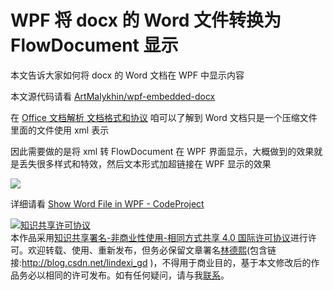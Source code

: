 # WPF 将 docx 的 Word 文件转换为 FlowDocument 显示

本文告诉大家如何将 docx 的 Word 文档在 WPF 中显示内容

<!--more-->
<!-- 发布 -->

本文源代码请看 [ArtMalykhin/wpf-embedded-docx](https://github.com/ArtMalykhin/wpf-embedded-docx )

在 [Office 文档解析 文档格式和协议](https://lindexi.gitee.io/post/Office-%E6%96%87%E6%A1%A3%E8%A7%A3%E6%9E%90-%E6%96%87%E6%A1%A3%E6%A0%BC%E5%BC%8F%E5%92%8C%E5%8D%8F%E8%AE%AE.html ) 咱可以了解到 Word 文档只是一个压缩文件里面的文件使用 xml 表示

因此需要做的是将 xml 转 FlowDocument 在 WPF 界面显示，大概做到的效果就是丢失很多样式和特效，然后文本形式加超链接在 WPF 显示的效果

<!-- ![](image/WPF 将 docx 的 Word 文件转换为 FlowDocument 显示/WPF 将 docx 的 Word 文件转换为 FlowDocument 显示0.png) -->

![](http://image.acmx.xyz/lindexi%2F202084193134675.jpg)

详细请看 [Show Word File in WPF - CodeProject](https://www.codeproject.com/Articles/649064/Show-Word-file-in-WPF )



<a rel="license" href="http://creativecommons.org/licenses/by-nc-sa/4.0/"><img alt="知识共享许可协议" style="border-width:0" src="https://licensebuttons.net/l/by-nc-sa/4.0/88x31.png" /></a><br />本作品采用<a rel="license" href="http://creativecommons.org/licenses/by-nc-sa/4.0/">知识共享署名-非商业性使用-相同方式共享 4.0 国际许可协议</a>进行许可。欢迎转载、使用、重新发布，但务必保留文章署名[林德熙](http://blog.csdn.net/lindexi_gd)(包含链接:http://blog.csdn.net/lindexi_gd )，不得用于商业目的，基于本文修改后的作品务必以相同的许可发布。如有任何疑问，请与我[联系](mailto:lindexi_gd@163.com)。

